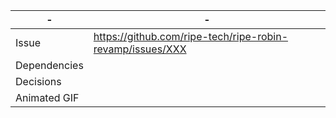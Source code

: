 | - | - |
| --- | --- |
| Issue | https://github.com/ripe-tech/ripe-robin-revamp/issues/XXX |
| Dependencies | |
| Decisions | |
| Animated GIF | |
